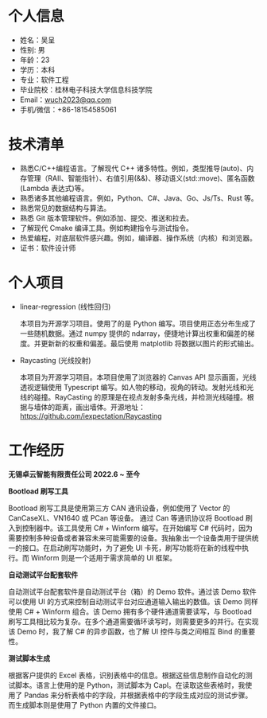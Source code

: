 # 个人信息

- 姓名：吴呈
- 性别: 男
- 年龄：23
- 学历：本科
- 专业：软件工程
- 毕业院校：桂林电子科技大学信息科技学院
- Email：wuch2023@qq.com
- 手机/微信：+86-18154585061

# 技术清单

- 熟悉C/C++编程语言。了解现代 C++ 诸多特性。例如，类型推导(auto)、内存管理（RAII、智能指针）、右值引用(&&)、移动语义(std::move)、匿名函数(Lambda 表达式)等。
- 熟悉诸多其他编程语言。例如，Python、C#、Java、Go、Js/Ts、Rust 等。
- 熟悉常见的数据结构与算法。
- 熟悉 Git 版本管理软件。例如添加、提交、推送和拉去。
- 了解现代 Cmake 编译工具。例如构建指令与测试指令。
- 热爱编程，对底层软件感兴趣。例如，编译器、操作系统（内核）和浏览器。
- 证书：软件设计师

# 个人项目

* linear-regression (线性回归)

   本项目为开源学习项目。使用了的是 Python 编写。项目使用正态分布生成了一些随机数据。通过 numpy 提供的 ndarray，便捷地计算出权重和偏差的梯度。并更新新的权重和偏差。最后使用 matplotlib 将数据以图片的形式输出。

* Raycasting (光线投射)
         
   本项目为开源学习项目。本项目使用了浏览器的 Canvas API 显示画面，光线透视逻辑使用 Typescript 编写。如人物的移动，视角的转动。发射光线和光线的碰撞。RayCasting 的原理是在视点发射多条光线，并检测光线碰撞。根据与墙体的距离，画出墙体。开源地址：<https://github.com/iexpectation/Raycasting>

# 工作经历

**无锡卓云智能有限责任公司 2022.6 ~ 至今**

**Bootload 刷写工具**

Bootload 刷写工具是使用第三方 CAN 通讯设备，例如使用了 Vector 的 CanCaseXL、VN1640 或 PCan 等设备。  通过 Can 等通讯协议将 Bootload 刷入到控制器中。该工具使用 C# + Winform 编写。在开始编写 C# 代码时，因为需要控制多种设备或者兼容未来可能需要的设备。我抽象出一个设备类用于提供统一的接口。在启动刷写功能时，为了避免 UI 卡死，刷写功能将在新的线程中执行。而 Winform 则是一个适用于需求简单的 UI 框架。

**自动测试平台配套软件**

自动测试平台配套软件是自动测试平台（箱）的 Demo 软件。通过该 Demo 软件可以使用 UI 的方式来控制自动测试平台对应通道输入输出的数值。该 Demo 同样使用 C# + Winform 组合。该 Demo 拥有多个硬件通道需要读写，与 Bootload 刷写工具相比较为复杂。在多个通道需要循环读写时，则需要更多的并行。在实现该 Demo 时，我了解 C# 的异步函数，也了解 UI 控件与类之间相互 Bind 的重要性。

**测试脚本生成**

根据客户提供的 Excel 表格，识别表格中的信息。根据这些信息制作自动化的测试脚本。语言上使用的是 Python，测试脚本为 Capl。在读取这些表格时，我使用了 Pandas 来分析表格中的字段，并根据表格中的字段生成对应的测试步骤。而生成脚本则是使用了 Python 内置的文件接口。
